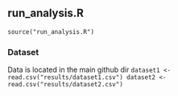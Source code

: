 ## run_analysis.R
`source("run_analysis.R")`
### Dataset
Data is located in the main github dir
`
dataset1 <- read.csv("results/dataset1.csv")
dataset2 <- read.csv("results/dataset2.csv")
`
